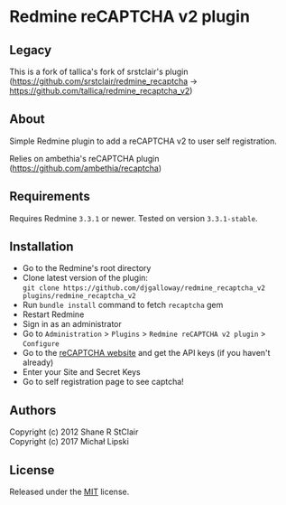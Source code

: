# Redmine reCAPTCHA v2 plugin

## Legacy

This is a fork of tallica's fork of srstclair's plugin (https://github.com/srstclair/redmine_recaptcha -> https://github.com/tallica/redmine_recaptcha_v2)

## About

Simple Redmine plugin to add a reCAPTCHA v2 to user self registration.

Relies on ambethia's reCAPTCHA plugin (https://github.com/ambethia/recaptcha)

## Requirements

Requires Redmine `3.3.1` or newer. Tested on version `3.3.1-stable`.

## Installation

* Go to the Redmine's root directory
* Clone latest version of the plugin:<br>
  `git clone https://github.com/djgalloway/redmine_recaptcha_v2 plugins/redmine_recaptcha_v2`
* Run `bundle install` command to fetch `recaptcha` gem
* Restart Redmine
* Sign in as an administrator
* Go to `Administration` > `Plugins` > `Redmine reCAPTCHA v2 plugin` > `Configure`
* Go to the [reCAPTCHA website](https://www.google.com/recaptcha) and get the API keys (if you haven't already)
* Enter your Site and Secret Keys
* Go to self registration page to see captcha!

## Authors

Copyright (c) 2012 Shane R StClair<br>
Copyright (c) 2017 Michał Lipski

## License

Released under the [MIT](http://creativecommons.org/licenses/MIT/) license.
